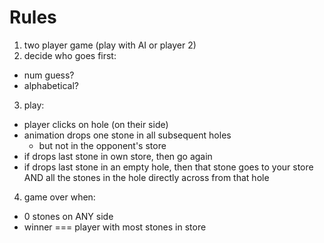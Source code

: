 # Rules
1. two player game (play with AI or player 2)
2. decide who goes first:
  - num guess?
  - alphabetical?
3. play:
  - player clicks on hole (on their side)
  - animation drops one stone in all subsequent holes
    - but not in the opponent's store
  - if drops last stone in own store, then go again
  - if drops last stone in an empty hole, then that stone goes to your store AND all the stones in the hole directly across from that hole
4. game over when:
  - 0 stones on ANY side
  - winner === player with most stones in store
